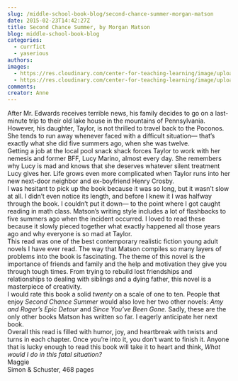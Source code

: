 ```yaml
---
slug: /middle-school-book-blog/second-chance-summer-morgan-matson
date: 2015-02-23T14:42:27Z
title: Second Chance Summer, by Morgan Matson
blog: middle-school-book-blog
categories:
  - currfict
  - yaserious
authors:
images:
  - https://res.cloudinary.com/center-for-teaching-learning/image/upload/v1637513810/second-chance-summer-196x300.jpg.jpg
  - https://res.cloudinary.com/center-for-teaching-learning/image/upload/v1637513811/second-chance-summer.jpg.jpg
comments:
creator: Anne
---
```


 After Mr. Edwards receives terrible news, his family decides to go on a last- minute trip to their old lake house in the mountains of Pennsylvania. However, his daughter, Taylor, is not thrilled to travel back to the Poconos. She tends to run away whenever faced with a difficult situation— that’s exactly what she did five summers ago, when she was twelve.<br />Getting a job at the local pool snack shack forces Taylor to work with her nemesis and former BFF, Lucy Marino, almost every day. She remembers why Lucy is mad and knows that she deserves whatever silent treatment Lucy gives her. Life grows even more complicated when Taylor runs into her new next-door neighbor and ex-boyfriend Henry Crosby.<br />I was hesitant to pick up the book because it was so long, but it wasn’t slow at all. I didn’t even notice its length, and before I knew it I was halfway through the book. I couldn’t put it down— to the point where I got caught reading in math class. Matson’s writing style includes a lot of flashbacks to five summers ago when the incident occurred. I loved to read these because it slowly pieced together what exactly happened all those years ago and why everyone is so mad at Taylor.<br />This read was one of the best contemporary realistic fiction young adult novels I have ever read. The way that Matson compiles so many layers of problems into the book is fascinating. The theme of this novel is the importance of friends and family and the help and motivation they give you through tough times. From trying to rebuild lost friendships and relationships to dealing with siblings and a dying father, this novel is a masterpiece of creativity.<br />I would rate this book a solid <em>twenty</em> on a scale of one to ten. People that enjoy <em>Second Chance Summer </em>would also love her two other novels: <em>Amy and Roger’s Epic Detour </em>and <em>Since You’ve Been Gone. </em>Sadly, these are the only other books Matson has written so far. I eagerly anticipate her next book.<br />Overall this read is filled with humor, joy, and heartbreak with twists and turns in each chapter. Once you’re into it, you don’t want to finish it. Anyone that is lucky enough to read this book will take it to heart and think, <em>What would I do in this fatal situation?</em><br />Maggie<br />Simon &amp; Schuster, 468 pages<br /><em> </em>
